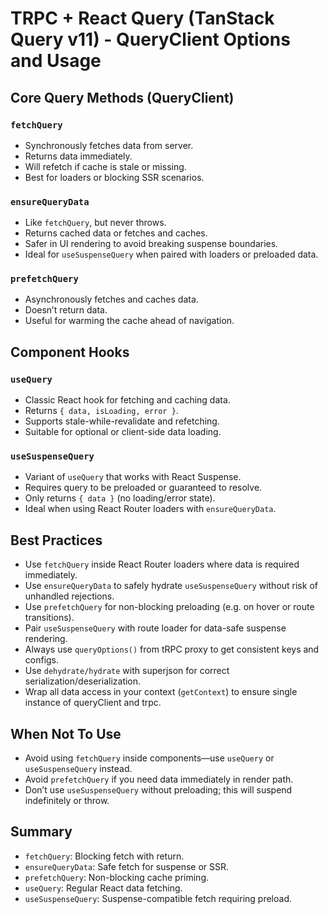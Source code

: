 # TRPC + React Query (TanStack Query v11) - QueryClient Options and Usage

## Core Query Methods (QueryClient)

### `fetchQuery`

- Synchronously fetches data from server.
- Returns data immediately.
- Will refetch if cache is stale or missing.
- Best for loaders or blocking SSR scenarios.

### `ensureQueryData`

- Like `fetchQuery`, but never throws.
- Returns cached data or fetches and caches.
- Safer in UI rendering to avoid breaking suspense boundaries.
- Ideal for `useSuspenseQuery` when paired with loaders or preloaded data.

### `prefetchQuery`

- Asynchronously fetches and caches data.
- Doesn’t return data.
- Useful for warming the cache ahead of navigation.

## Component Hooks

### `useQuery`

- Classic React hook for fetching and caching data.
- Returns `{ data, isLoading, error }`.
- Supports stale-while-revalidate and refetching.
- Suitable for optional or client-side data loading.

### `useSuspenseQuery`

- Variant of `useQuery` that works with React Suspense.
- Requires query to be preloaded or guaranteed to resolve.
- Only returns `{ data }` (no loading/error state).
- Ideal when using React Router loaders with `ensureQueryData`.

## Best Practices

- Use `fetchQuery` inside React Router loaders where data is required immediately.
- Use `ensureQueryData` to safely hydrate `useSuspenseQuery` without risk of unhandled rejections.
- Use `prefetchQuery` for non-blocking preloading (e.g. on hover or route transitions).
- Pair `useSuspenseQuery` with route loader for data-safe suspense rendering.
- Always use `queryOptions()` from tRPC proxy to get consistent keys and configs.
- Use `dehydrate/hydrate` with superjson for correct serialization/deserialization.
- Wrap all data access in your context (`getContext`) to ensure single instance of queryClient and trpc.

## When Not To Use

- Avoid using `fetchQuery` inside components—use `useQuery` or `useSuspenseQuery` instead.
- Avoid `prefetchQuery` if you need data immediately in render path.
- Don’t use `useSuspenseQuery` without preloading; this will suspend indefinitely or throw.

## Summary

- `fetchQuery`: Blocking fetch with return.
- `ensureQueryData`: Safe fetch for suspense or SSR.
- `prefetchQuery`: Non-blocking cache priming.
- `useQuery`: Regular React data fetching.
- `useSuspenseQuery`: Suspense-compatible fetch requiring preload.
